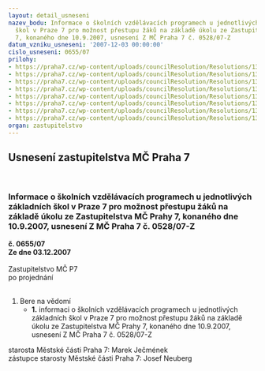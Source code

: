 ```yaml
---
layout: detail_usneseni
nazev_bodu: Informace o školních vzdělávacích programech u jednotlivých základních
  škol v Praze 7 pro možnost přestupu žáků na základě úkolu ze Zastupitelstva MČ Prahy
  7, konaného dne 10.9.2007, usnesení Z MČ Praha 7 č. 0528/07-Z
datum_vzniku_usneseni: '2007-12-03 00:00:00'
cislo_usneseni: 0655/07
prilohy:
- https://praha7.cz/wp-content/uploads/councilResolution/Resolutions/13696/7-07-charakteristika_%c5%a1vp_fz%c5%a1_um%c4%9bleck%c3%a1.doc
- https://praha7.cz/wp-content/uploads/councilResolution/Resolutions/13696/7-07-charakteristika_%c5%a1vp_z%c5%a1_letohradsk%c3%a1.doc
- https://praha7.cz/wp-content/uploads/councilResolution/Resolutions/13696/7-07-charakteristika_%c5%a1vp_z%c5%a1_korunova%c4%8dn%c3%ad.doc
- https://praha7.cz/wp-content/uploads/councilResolution/Resolutions/13696/7-07-charakteristika_%c5%a1vp_z%c5%a1_stross._n%c3%a1m.doc
- https://praha7.cz/wp-content/uploads/councilResolution/Resolutions/13696/7-07-charakteristika_%c5%a1vp_z%c5%a1_fr._plam%c3%adnkov%c3%a1.doc
- https://praha7.cz/wp-content/uploads/councilResolution/Resolutions/13696/7-07-charakteristika_%c5%a1vp_z%c5%a1_tusarova.doc
- https://praha7.cz/wp-content/uploads/councilResolution/Resolutions/13696/7-07-charakteristika_%c5%a1vp_z%c5%a1_t.g.masaryka.doc
- https://praha7.cz/wp-content/uploads/councilResolution/Resolutions/13696/7-07-pr%c5%afb%c4%9bh_z%c3%a1kladn%c3%adho_vzd%c4%9bl%c3%a1v%c3%a1n%c3%ad_paragraf_49.doc
organ: zastupitelstvo
---
```

<div id="ucUsn_pList" class="usn">
	<span><h2>Usnesení zastupitelstva MČ Praha 7 </h2>
<br></span><div class="standBody">
<span><h3>Informace o školních vzdělávacích programech u jednotlivých základních škol v Praze 7 pro možnost přestupu žáků na základě úkolu ze Zastupitelstva MČ Prahy 7, konaného dne 10.9.2007, usnesení Z MČ Praha 7 č. 0528/07-Z</h3></span><div class="center">
		<strong>č. 0655/07</strong><br>
	</div>
<div class="center">
		<strong>Ze dne 03.12.2007</strong><br><br>
	</div>Zastupitelstvo MČ P7<br> po projednání<br><br><ol><li>Bere na vědomí<ul><li>
<strong>1.</strong> informaci o školních vzdělávacích programech u jednotlivých základních škol v Praze 7 pro možnost přestupu žáků na základě úkolu ze Zastupitelstva MČ Prahy 7, konaného dne 10.9.2007, usnesení Z MČ Praha 7 č. 0528/07-Z</li></ul>
</li></ol>starosta Městské části Praha 7: Marek Ječmének<br>zástupce starosty Městské části Praha 7: Josef Neuberg
</div>
</div>